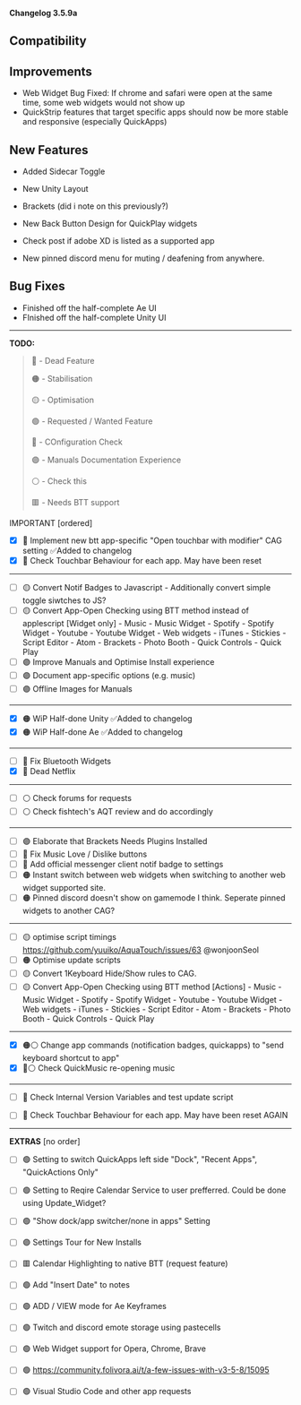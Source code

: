 **Changelog 3.5.9a**

**Compatibility**
-

**Improvements**
-
- Web Widget Bug Fixed: If chrome and safari were open at the same time, some web widgets would not show up
- QuickStrip features that target specific apps should now be more stable and responsive (especially QuickApps)

**New Features**
-
- Added Sidecar Toggle
- New Unity Layout
- Brackets (did i note on this previously?)

- New Back Button Design for QuickPlay widgets
- Check post if adobe XD is listed as a supported app

- New pinned discord menu for muting / deafening from anywhere.

**Bug Fixes**
-
- Finished off the half-complete Ae UI
- FInished off the half-complete Unity UI

------------------
**TODO:**

> 🔴 - Dead Feature
> 
> 🟠 - Stabilisation
> 
> 🟡 - Optimisation
> 
> 🟢 - Requested / Wanted Feature
> 
> 🔵 - COnfiguration Check
> 
> 🟣 - Manuals Documentation Experience
> 
> ⚪️ - Check this
> 
> 🟥 - Needs BTT support

IMPORTANT [ordered]

- [x] 🔵 Implement new btt app-specific "Open touchbar with modifier" CAG setting ✅Added to changelog
- [X] 🔵 Check Touchbar Behaviour for each app. May have been reset

----

- [ ] 🟡 Convert Notif Badges to Javascript
      - Additionally convert simple toggle siwtches to JS?
- [ ] 🟡 Convert App-Open Checking using BTT method instead of applescript [Widget only]
      - Music
      - Music Widget
      - Spotify
      - Spotify Widget
      - Youtube
      - Youtube Widget
      - Web widgets
      - iTunes
      - Stickies
      - Script Editor
      - Atom
      - Brackets
      - Photo Booth
      - Quick Controls
      - Quick Play
- [ ] 🟣 Improve Manuals and Optimise Install experience
- [ ] 🟣 Document app-specific options (e.g. music)
- [ ] 🟣 Offline Images for Manuals

----

- [x] 🟠 WiP Half-done Unity ✅Added to changelog
- [x] 🟠 WiP Half-done Ae ✅Added to changelog

----

- [ ] 🔴 Fix Bluetooth Widgets
- [x] 🔴 Dead Netflix

----

- [ ] ⚪️ Check forums for requests
- [ ] ⚪️ Check fishtech's AQT review and do accordingly

----

- [ ] 🟣 Elaborate that Brackets Needs Plugins Installed
- [ ] 🔴 Fix Music Love / Dislike buttons
- [ ] 🔴 Add official messenger client notif badge to settings
- [ ] 🟠 Instant switch between web widgets when switching to another web widget supported site.
- [ ] 🟠 Pinned discord doesn't show on gamemode I think. Seperate pinned widgets to another CAG?

----

- [ ] 🟡 optimise script timings https://github.com/yuuiko/AquaTouch/issues/63 @wonjoonSeol
- [ ] 🟠 Optimise update scripts
- [ ] 🟡 Convert 1Keyboard Hide/Show rules to CAG.
- [ ] 🟡 Convert App-Open Checking using BTT method [Actions]
      - Music
      - Music Widget
      - Spotify
      - Spotify Widget
      - Youtube
      - Youtube Widget
      - Web widgets
      - iTunes
      - Stickies
      - Script Editor
      - Atom
      - Brackets
      - Photo Booth
      - Quick Controls
      - Quick Play

----

- [x] 🟠⚪️ Change app commands (notification badges, quickapps) to "send keyboard shortcut to app"
- [x] 🔴⚪️ Check QuickMusic re-opening music

----

- [ ] 🔵 Check Internal Version Variables and test update script
- [ ] 🔵 Check Touchbar Behaviour for each app. May have been reset AGAIN


------------------

**EXTRAS** [no order]

- [ ] 🟢 Setting to switch QuickApps left side "Dock", "Recent Apps", "QuickActions Only"
- [ ] 🟢 Setting to Reqire Calendar Service to user prefferred. Could be done using Update_Widget?
- [ ] 🟢 "Show dock/app switcher/none in apps" Setting
- [ ] 🟣 Settings Tour for New Installs

- [ ] 🟥 Calendar Highlighting to native BTT (request feature)

- [ ] 🟢 Add "Insert Date" to notes
- [ ] 🟢 ADD / VIEW mode for Ae Keyframes
- [ ] 🟢 Twitch and discord emote storage using pastecells
- [ ] 🟢 Web Widget support for Opera, Chrome, Brave
- [ ] 🟢 https://community.folivora.ai/t/a-few-issues-with-v3-5-8/15095

- [ ] 🟢 Visual Studio Code and other app requests



